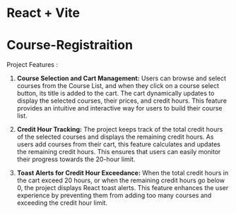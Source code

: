 # React + Vite

# Course-Registraition

Project Features :

1. **Course Selection and Cart Management:** Users can browse and select courses from the Course List, and when they click on a course select button, its title is added to the cart. The cart dynamically updates to display the selected courses, their prices, and credit hours. This feature provides an intuitive and interactive way for users to build their course list.

2. **Credit Hour Tracking:** The project keeps track of the total credit hours of the selected courses and displays the remaining credit hours. As users add  courses from their cart, this feature calculates and updates the remaining credit hours. This ensures that users can easily monitor their progress towards the 20-hour limit.

3. **Toast Alerts for Credit Hour Exceedance:** When the total credit hours in the cart exceed 20 hours, or when the remaining credit hours go below 0, the project displays React toast alerts.  This feature enhances the user experience by preventing them from adding too many courses and exceeding the credit hour limit.



